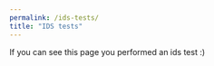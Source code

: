 ```yaml
---
permalink: /ids-tests/
title: "IDS tests"
---
```


<!-- IDS Test -->
<!-- {% include tests/ids-tests/html2/2018/inj-1_web/comm.html %} -->

If you can see this page you performed an ids test :)